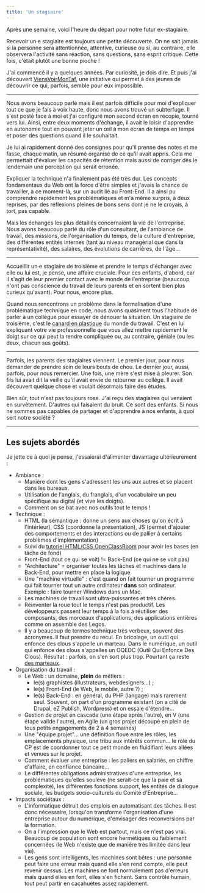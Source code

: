 ```yaml
---
title: 'Un stagiaire'
---
```


Après une semaine, voici l'heure du départ pour notre futur ex-stagiaire.

<!-- more -->

Recevoir un·e stagiaire est toujours une petite découverte. On ne sait jamais si
la personne sera attentionnée, attentive, curieuse ou si, au contraire, elle
observera l'activité sans réaction, sans questions, sans esprit critique. Cette
fois, c'était plutôt une bonne pioche !

J'ai commencé il y a quelques années. Par curiosité, je dois dire. Et puis j'ai
découvert [ViensVoirMonTaf](http://www.viensvoirmontaf.fr/), une initiative qui
permet à des jeunes de découvrir ce qui, parfois, semble pour eux impossible.

---

Nous avons beaucoup parlé mais il est parfois difficile pour moi d'expliquer
tout ce que je fais à voix haute, donc nous avons trouvé un subterfuge. Il s'est
posté face à moi et j'ai configuré mon second écran en recopie, tourné vers lui.
Ainsi, entre deux moments d'échange, il avait le loisir d'apprendre en autonomie
tout en pouvant jeter un œil à mon écran de temps en temps et poser des
questions quand il le souhaitait.

Je lui ai rapidement donné des consignes pour qu'il prenne des notes et me
fasse, chaque matin, un résumé organisé de ce qu'il avait appris. Cela me
permettait d'évaluer les capacités de rétention mais aussi de corriger dès le
lendemain une perception qui serait erronée.

Expliquer la technique n'a finalement pas été très dur. Les concepts
fondamentaux du Web ont la force d'être simples et j'avais la chance de
travailler, à ce moment-là, sur un audit lié au
<span lang="en">Front-End</span>. Il a ainsi pu comprendre rapidement les
problématiques et m'a même surpris, à deux reprises, par des réflexions pleines
de bons sens dont je ne le croyais, à tort, pas capable.

Mais les échanges les plus détaillés concernaient la vie de l'entreprise. Nous
avons beaucoup parlé du rôle d'un consultant, de l'ambiance de travail, des
missions, de l'organisation du temps, de la culture d'entreprise, des
différentes entités internes (tant au niveau managérial que dans la
représentativité), des salaires, des évolutions de carrières, de l'âge…

---

Accueillir un·e stagiaire de troisième et prendre le temps d'échanger avec elle
ou lui est, je pense, une affaire cruciale. Pour ces enfants, d'abord, car il
s'agit de leur premier contact avec le monde de l'entreprise (beaucoup n'ont pas
conscience du travail de leurs parents et en sortent bien plus curieux
qu'avant). Pour nous, encore plus.

Quand nous rencontrons un problème dans la formalisation d'une problématique
technique en code, nous avons quasiment tous l'habitude de parler à un collègue
pour essayer de dénouer la situation. Un stagiaire de troisième, c'est le
[canard en plastique](https://fr.wikipedia.org/wiki/M%C3%A9thode_du_canard_en_plastique)
du monde du travail. C'est en lui expliquant votre vie professionnelle que vous
allez mettre rapidement le doigt sur ce qui peut la rendre compliquée ou, au
contraire, géniale (ou les deux, chacun ses goûts).

---

Parfois, les parents des stagiaires viennent. Le premier jour, pour nous
demander de prendre soin de leurs bouts de chou. Le dernier jour, aussi,
parfois, pour nous remercier. Une fois, une mère s'est mise à pleurer. Son fils
lui avait dit la veille qu'il avait envie de retourner au collège. Il avait
découvert quelque chose et voulait désormais faire des études.

Bien sûr, tout n'est pas toujours rose. J'ai reçu des stagiaires qui venaient en
survêtement. D'autres qui faisaient du bruit. Ce sont des enfants. Si nous ne
sommes pas capables de partager et d'apprendre à nos enfants, à quoi sert notre
société ?

---

## <span id="memo">Les sujets abordés</span>

Je jette ce à quoi je pense, j'essaierai d'alimenter davantage ultérieurement :

-   Ambiance :
    -   Manière dont les gens s'adressent les uns aux autres et se placent dans
        les bureaux.
    -   Utilisation de l'anglais, du franglais, d'un vocabulaire un peu
        spécifique au <span lang="en">digital</span> (et vive les doigts).
    -   Comment on se bat avec nos outils tout le temps !
-   Technique :
    -   HTML (la sémantique : donne un sens aux choses qu'on écrit à
        l'intérieur), CSS (coordonne la présentation), JS (permet d'ajouter des
        comportements et des interactions ou de pallier à certains problèmes
        d'implémentation)
    -   Suivi du
        [tutoriel HTML/CSS OpenClassRoom](https://openclassrooms.com/courses/apprenez-a-creer-votre-site-web-avec-html5-et-css3)
        pour avoir les bases (en tâche de fond)
    -   <span lang="en">Front-End</span> (tout ce qui se voit) !=
        <span lang="en">Back-End</span> (ce qui ne se voit pas)
    -   "Architecture" = organiser toutes les tâches et machines dans le
        <span lang="en">Back-End</span>, pour mettre en place la logique
    -   Une "machine virtuelle" : c'est quand on fait tourner un programme qui
        fait tourner tout un autre ordinateur **dans** son ordinateur. Exemple :
        faire tourner Windows dans un Mac.
    -   Les machines de travail sont ultra-puissantes et très chères.
    -   Réinventer la roue tout le temps n'est pas productif. Les développeurs
        passent leur temps à la fois à réutiliser des composants, des morceaux
        d'applications, des applications entières comme on assemble des Legos.
    -   Il y a beaucoup de termes technique très verbeux, souvent des acronymes.
        Il faut prendre du recul. En bricolage, un outil qui enfonce des clous
        s'appelle un marteau. Dans le numérique, un outil qui enfonce des clous
        s'appelles un OQEDC (Outil Qui Enfonce Des Clous). Résultat : parfois,
        on s'en sort plus trop. Pourtant ça reste
        [des marteaux](/notes/2016-09-le-marteau/).
-   Organisation du travail :
    -   Le Web : un domaine, **plein** de métiers :
        -   le(s) graphistes (illustrateurs, webdesigners…) ;
        -   le(s) Front-End (le Web, le mobile, autre ?) ;
        -   le(s) Back-End : en général, du PHP (langage) mais rarement seul.
            Souvent, on part d'un programme existant (on a cité de Drupal, eZ
            Publish, Wordpress) et on essaie d'étendre…
    -   Gestion de projet en cascade (une étape après l'autre), en V (une étape
        valide l'autre), en Agile (un gros projet découpé en plein de tous
        petits engagements de 2 à 4 semaines)
    -   Une "équipe projet"… une définition floue entre les rôles, les
        emplacements physique, une tribu aux intérêts commun… le rôle du CP est
        de coordonner tout ce petit monde en fluidifiant leurs allées et venues
        sur le projet.
    -   Comment évaluer une entreprise : les paliers en salariés, en chiffre
        d'affaire, en confiance bancaire…
    -   Le différentes obligations administratives d'une entreprise, les
        problématiques qu'elles soulève (ne serait-ce que la paie et sa
        complexité), les différentes fonctions support, les entités de dialogue
        sociale, les budgets socio-culturels du Comité d'Entreprise…
-   Impacts sociétaux :
    -   L'informatique détruit des emplois en automatisant des tâches. Il est
        donc nécessaire, lorsqu'on transforme l'organisation d'une entreprise
        autour du numérique, d'envisager des reconversions par la formation.
    -   On a l'impression que le Web est partout, mais ce n'est pas vrai.
        Beaucoup de population sont encore hermétiques ou faiblement concernées
        (le Web n'existe que de manière très limitée dans leur vie).
    -   Les gens sont intelligents, les machines sont bêtes : une personne peut
        faire une erreur mais quand elle s'en rend compte, elle peut revenir
        dessus. Les machines ne font normalement pas d'erreurs mais quand elles
        en font, elles s'en fichent. Sans contrôle humain, tout peut partir en
        cacahuètes assez rapidement.
